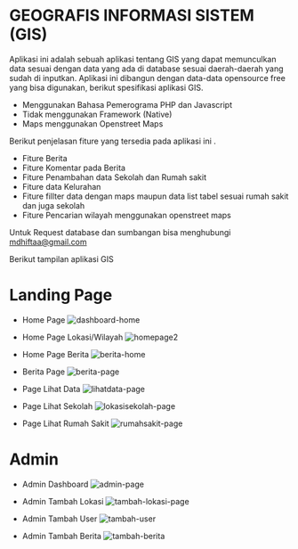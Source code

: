 # GEOGRAFIS INFORMASI SISTEM (GIS)
Aplikasi ini adalah sebuah aplikasi tentang GIS yang dapat memunculkan data sesuai dengan data yang ada di database sesuai daerah-daerah yang sudah di inputkan.
Aplikasi ini dibangun dengan data-data opensource free yang bisa digunakan, berikut spesifikasi aplikasi GIS.

* Menggunakan Bahasa Pemerograma PHP dan Javascript
* Tidak menggunakan Framework (Native)
* Maps menggunakan Openstreet Maps

Berikut penjelasan fiture yang tersedia pada aplikasi ini .

* Fiture Berita
* Fiture Komentar pada Berita
* Fiture Penambahan data Sekolah dan Rumah sakit
* Fiture data Kelurahan
* Fiture fillter data dengan maps maupun data list tabel sesuai rumah sakit dan juga sekolah
* Fiture Pencarian wilayah menggunakan openstreet maps


Untuk Request database dan sumbangan bisa menghubungi mdhiftaa@gmail.com

Berikut tampilan aplikasi GIS
# Landing Page
* Home Page
![dashboard-home](https://user-images.githubusercontent.com/53687992/178710768-d4effd9f-4ba7-4ea7-8b47-517f789dde3b.PNG)
* Home Page Lokasi/Wilayah
![homepage2](https://user-images.githubusercontent.com/53687992/178710390-0fc01175-05d8-4ded-86b1-6286131168c6.PNG)
* Home Page Berita
![berita-home](https://user-images.githubusercontent.com/53687992/178710431-a4be404a-467e-4c6e-b885-1bb807fe4a16.PNG)

* Berita Page
![berita-page](https://user-images.githubusercontent.com/53687992/178710801-f870f5af-4a47-491f-93f9-3848686dc9ef.PNG)

* Page Lihat Data
![lihatdata-page](https://user-images.githubusercontent.com/53687992/178710969-37b5df6d-ab48-452c-a1f3-50cca52e007b.PNG)

* Page Lihat Sekolah
![lokasisekolah-page](https://user-images.githubusercontent.com/53687992/178710989-3655eae5-272c-43d0-b78f-3463cc35b166.PNG)

* Page Lihat Rumah Sakit
![rumahsakit-page](https://user-images.githubusercontent.com/53687992/178711008-83588186-22b4-4def-bdab-512976a228cd.PNG)

# Admin
* Admin Dashboard
![admin-page](https://user-images.githubusercontent.com/53687992/178711200-46cf657c-c880-4dec-b5a7-75ff770f862a.PNG)

* Admin Tambah Lokasi
![tambah-lokasi-page](https://user-images.githubusercontent.com/53687992/178711170-8ebff3f2-3ee6-4ec6-a4a6-d85007dba292.PNG)

* Admin Tambah User
![tambah-user](https://user-images.githubusercontent.com/53687992/178711190-4f708b82-239b-45cd-805c-743670a07a82.PNG)

* Admin Tambah Berita
![tambah-berita](https://user-images.githubusercontent.com/53687992/178711205-c6a143c0-8f4c-401c-affc-7aab6cdfe64b.PNG)
